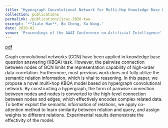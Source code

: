 ```yaml
---
title: "Hypergraph Convolutional Network for Multi-Hop Knowledge Base Question Answering"
collection: publications
permalink: /publication/ijcai-2020-two
excerpt: '**Jiale Han**, Bo Cheng, Xu Wang.'
date: 2020-02
venue: 'Proceedings of the AAAI Conference on Artificial Intelligence'
---
```


[pdf](https://ojs.aaai.org/index.php/AAAI/article/view/7172)

Graph convolutional networks (GCN) have been applied in knowledge base question answering (KBQA) task. However, the pairwise connection between nodes of GCN limits the representation capability of high-order data correlation. Furthermore, most previous work does not fully utilize the semantic relation information, which is vital to reasoning. In this paper, we propose a novel multi-hop KBQA model based on hypergraph convolutional network. By constructing a hypergraph, the form of pairwise connection between nodes and nodes is converted to the high-level connection between nodes and edges, which effectively encodes complex related data. To better exploit the semantic information of relations, we apply co-attention method to learn similarity between relation and query, and assign weights to different relations. Experimental results demonstrate the effectivity of the model.